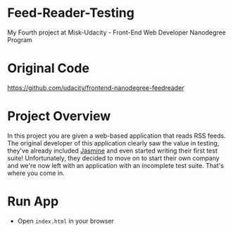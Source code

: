 # Feed-Reader-Testing
My Fourth project at Misk-Udacity - Front-End Web Developer Nanodegree Program

# Original Code
https://github.com/udacity/frontend-nanodegree-feedreader

# Project Overview

In this project you are given a web-based application that reads RSS feeds. The original developer of this application clearly saw the value in testing, they've already included [Jasmine](http://jasmine.github.io/) and even started writing their first test suite! Unfortunately, they decided to move on to start their own company and we're now left with an application with an incomplete test suite. That's where you come in.

# Run App
* Open `index.html` in your browser